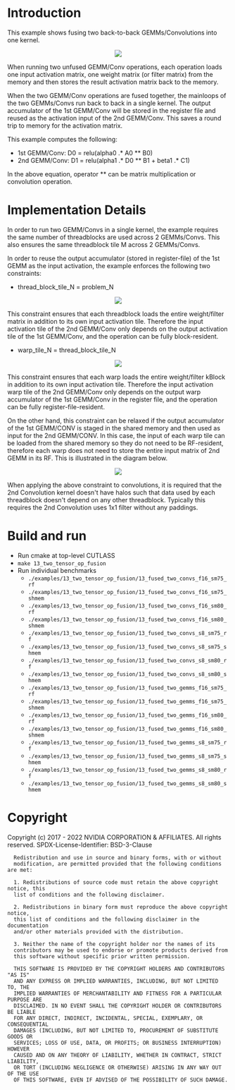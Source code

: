 # Introduction

This example shows fusing two back-to-back GEMMs/Convolutions into one kernel. 

<p align="center"><img src=/media/images/13_example_fusion.png></p>

When running two unfused GEMM/Conv operations, each operation loads one input 
activation matrix, one weight matrix (or filter matrix) from the memory and then 
stores the result activation matrix back to the memory.

When the two GEMM/Conv operations are fused together, the mainloops of the two
GEMMs/Convs run back to back in a single kernel. The output accumulator of the
1st GEMM/Conv will be stored in the register file and reused as the activation
input of the 2nd GEMM/Conv. This saves a round trip to memory for the activation
matrix.


This example computes the following:
- 1st GEMM/Conv: D0 = relu(alpha0 .\* A0 \*\* B0)
- 2nd GEMM/Conv: D1 = relu(alpha1 .\* D0 \*\* B1 + beta1 .\* C1)

In the above equation, operator \*\* can be matrix multiplication or convolution operation.

# Implementation Details

In order to run two GEMM/Convs in a single kernel, the example requires the same number of
threadblocks are used across 2 GEMMs/Convs. This also ensures the same threadblock tile M across
2 GEMMs/Convs.

In order to reuse the output accumulator (stored in register-file) of the 1st GEMM as the 
input activation, the example enforces the following two constraints:

- thread_block_tile_N = problem_N 

<p align="center"><img src=/media/images/13_example_block_resident_fusion.png></p>

This constraint ensures that each threadblock loads the entire weight/filter matrix in
addition to its own input activation tile. Therefore the input activation tile of the
2nd GEMM/Conv only depends on the output activation tile of the 1st GEMM/Conv, and the
operation can be fully block-resident.

- warp_tile_N = thread_block_tile_N 

<p align="center"><img src=/media/images/13_example_rf_resident_fusion.png></p>

This constraint ensures that each warp loads the entire weight/filter kBlock in
addition to its own input activation tile. Therefore the input activation warp tile of the
2nd GEMM/Conv only depends on the output warp accumulator of the 1st GEMM/Conv in the
register file, and the operation can be fully register-file-resident.

On the other hand, this constraint can be relaxed if the output accumulator of the 1st GEMM/CONV
is staged in the shared memory and then used as input for the 2nd GEMM/CONV. In this case, the
input of each warp tile can be loaded from the shared memory so they do not need to be RF-resident,
therefore each warp does not need to store the entire input matrix of 2nd GEMM in its RF. This is
illustrated in the diagram below.

<p align="center"><img src=/media/images/13_example_shmem_resident_fusion.png></p>


When applying the above constraint to convolutions, it is required that the 2nd Convolution
kernel doesn't have halos such that data used by each threadblock doesn't depend on any other
threadblock. Typically this requires the 2nd Convolution uses 1x1 filter without any paddings.

# Build and run

- Run cmake at top-level CUTLASS
- `make 13_two_tensor_op_fusion`
- Run individual benchmarks
  - `./examples/13_two_tensor_op_fusion/13_fused_two_convs_f16_sm75_rf`
  - `./examples/13_two_tensor_op_fusion/13_fused_two_convs_f16_sm75_shmem`
  - `./examples/13_two_tensor_op_fusion/13_fused_two_convs_f16_sm80_rf`
  - `./examples/13_two_tensor_op_fusion/13_fused_two_convs_f16_sm80_shmem`
  - `./examples/13_two_tensor_op_fusion/13_fused_two_convs_s8_sm75_rf`
  - `./examples/13_two_tensor_op_fusion/13_fused_two_convs_s8_sm75_shmem`
  - `./examples/13_two_tensor_op_fusion/13_fused_two_convs_s8_sm80_rf`
  - `./examples/13_two_tensor_op_fusion/13_fused_two_convs_s8_sm80_shmem`
  - `./examples/13_two_tensor_op_fusion/13_fused_two_gemms_f16_sm75_rf`
  - `./examples/13_two_tensor_op_fusion/13_fused_two_gemms_f16_sm75_shmem`
  - `./examples/13_two_tensor_op_fusion/13_fused_two_gemms_f16_sm80_rf`
  - `./examples/13_two_tensor_op_fusion/13_fused_two_gemms_f16_sm80_shmem`
  - `./examples/13_two_tensor_op_fusion/13_fused_two_gemms_s8_sm75_rf`
  - `./examples/13_two_tensor_op_fusion/13_fused_two_gemms_s8_sm75_shmem`
  - `./examples/13_two_tensor_op_fusion/13_fused_two_gemms_s8_sm80_rf`
  - `./examples/13_two_tensor_op_fusion/13_fused_two_gemms_s8_sm80_shmem`
 

# Copyright

Copyright (c) 2017 - 2022 NVIDIA CORPORATION & AFFILIATES. All rights reserved.
SPDX-License-Identifier: BSD-3-Clause

```
  Redistribution and use in source and binary forms, with or without
  modification, are permitted provided that the following conditions are met:

  1. Redistributions of source code must retain the above copyright notice, this
  list of conditions and the following disclaimer.

  2. Redistributions in binary form must reproduce the above copyright notice,
  this list of conditions and the following disclaimer in the documentation
  and/or other materials provided with the distribution.

  3. Neither the name of the copyright holder nor the names of its
  contributors may be used to endorse or promote products derived from
  this software without specific prior written permission.

  THIS SOFTWARE IS PROVIDED BY THE COPYRIGHT HOLDERS AND CONTRIBUTORS "AS IS"
  AND ANY EXPRESS OR IMPLIED WARRANTIES, INCLUDING, BUT NOT LIMITED TO, THE
  IMPLIED WARRANTIES OF MERCHANTABILITY AND FITNESS FOR A PARTICULAR PURPOSE ARE
  DISCLAIMED. IN NO EVENT SHALL THE COPYRIGHT HOLDER OR CONTRIBUTORS BE LIABLE
  FOR ANY DIRECT, INDIRECT, INCIDENTAL, SPECIAL, EXEMPLARY, OR CONSEQUENTIAL
  DAMAGES (INCLUDING, BUT NOT LIMITED TO, PROCUREMENT OF SUBSTITUTE GOODS OR
  SERVICES; LOSS OF USE, DATA, OR PROFITS; OR BUSINESS INTERRUPTION) HOWEVER
  CAUSED AND ON ANY THEORY OF LIABILITY, WHETHER IN CONTRACT, STRICT LIABILITY,
  OR TORT (INCLUDING NEGLIGENCE OR OTHERWISE) ARISING IN ANY WAY OUT OF THE USE
  OF THIS SOFTWARE, EVEN IF ADVISED OF THE POSSIBILITY OF SUCH DAMAGE.
```

